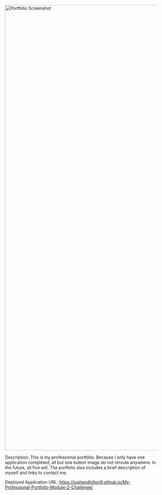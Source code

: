 <img width="1470" alt="Portfolio Screenshot" src="https://github.com/jushendhillon9/My-Professional-Portfolio/assets/137123520/3b32b6f7-4d1d-4ad6-82f3-06433bf55461">

Description: This is my professional portfolio. Because I only have one application completed, all but one button image do not reroute anywhere. In the future, all five will. The portfolio also includes a brief description of myself and links to contact me.

Deployed Application URL: https://jushendhillon9.github.io/My-Professional-Portfolio-Module-2-Challenge/
